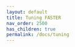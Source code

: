 ```yaml
---
layout: default
title: Tuning FASTER
nav_order: 2500
has_children: true
permalink: /docs/tuning
---
```


